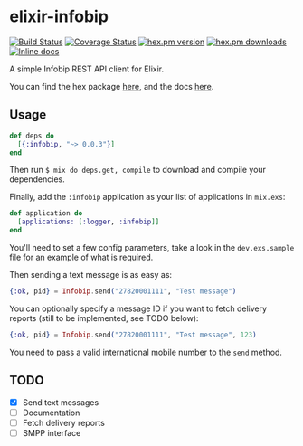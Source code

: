elixir-infobip 
============
[![Build Status](https://secure.travis-ci.org/craigp/elixir-infobip.png?branch=master "Build Status")](http://travis-ci.org/craigp/elixir-infobip) 
[![Coverage Status](https://coveralls.io/repos/craigp/elixir-infobip/badge.svg?branch=master&service=github)](https://coveralls.io/github/craigp/elixir-infobip?branch=master) 
[![hex.pm version](https://img.shields.io/hexpm/v/infobip.svg)](https://hex.pm/packages/infobip) 
[![hex.pm downloads](https://img.shields.io/hexpm/dt/infobip.svg)](https://hex.pm/packages/infobip)
[![Inline docs](http://inch-ci.org/github/craigp/elixir-infobip.svg?branch=master&style=flat)](http://inch-ci.org/github/craigp/elixir-infobip)

A simple Infobip REST API client for Elixir.

You can find the hex package [here](https://hex.pm/packages/infobip), and the docs [here](http://hexdocs.pm/infobip).

## Usage

```elixir
def deps do
  [{:infobip, "~> 0.0.3"}]
end
```

Then run `$ mix do deps.get, compile` to download and compile your dependencies.

Finally, add the `:infobip` application as your list of applications in `mix.exs`:

```elixir
def application do
  [applications: [:logger, :infobip]]
end
```

You'll need to set a few config parameters, take a look in the `dev.exs.sample` file for 
an example of what is required.

Then sending a text message is as easy as:

```elixir
{:ok, pid} = Infobip.send("27820001111", "Test message")
```

You can optionally specify a message ID if you want to fetch delivery reports
(still to be implemented, see TODO below):

```elixir
{:ok, pid} = Infobip.send("27820001111", "Test message", 123)
```

You need to pass a valid international mobile number to the `send` method.

## TODO

* [x] Send text messages
* [ ] Documentation
* [ ] Fetch delivery reports
* [ ] SMPP interface

